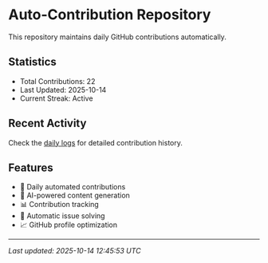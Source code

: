 # Auto-Contribution Repository

This repository maintains daily GitHub contributions automatically.

## Statistics

- Total Contributions: 22
- Last Updated: 2025-10-14
- Current Streak: Active

## Recent Activity

Check the [daily logs](./contributions/daily_logs/) for detailed contribution history.

## Features

- 🔄 Daily automated contributions
- 🤖 AI-powered content generation
- 📊 Contribution tracking
- 🐛 Automatic issue solving
- 📈 GitHub profile optimization

---
*Last updated: 2025-10-14 12:45:53 UTC*

